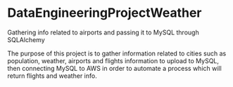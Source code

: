 # DataEngineeringProjectWeather
Gathering info related to airports and passing it to MySQL through SQLAlchemy


The purpose of this project is to gather information related to cities such as population, weather, airports and flights information to upload to MySQL, then connecting MySQL to AWS in order to automate a process which will return flights and weather info.

